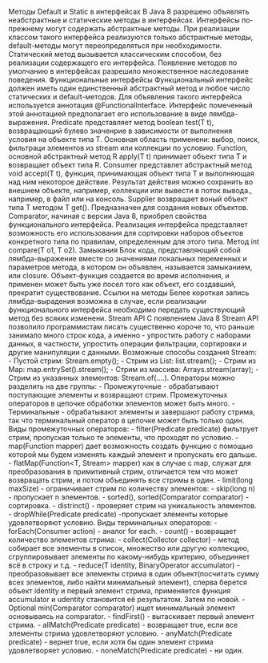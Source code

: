 Методы Default и Static в интерфейсах
	В Java 8 разрешено объявлять неабстрактные и статические методы в интерфейсах. Интерфейсы по-прежнему могут содержать абстрактные методы.
	При реализации классом такого интерфейса реализуются только абстрактные методы, default-методы могут переопределяться при необходимости.
	Статический метод вызывается классическим способом, без реализации содержащего его интерфейса.
	Появление методов по умолчанию в интерфейсах разрешило множественное наследование поведения.
Функциональные интерфейсы
	Функциональный интерфейс должен иметь один единственный абстрактный метод и любое число статических и default-методов. Для объявления такого интерфейса используется аннотация @FunctionalInterface. Интерфейс помеченный этой аннотацией предполагает его использование в виде лямбда-выражения.
Predicate<T> представляет метод boolean test(T t), возвращающий булево значенрие в зависимости от выполнения условия на объекте типа T. Основная область применени: выбор, поиск, фильтраци элементов из stream или коллекции по условию.
Function, основной абстрактный метод R apply(T t) принимает объект типа T и возвращает объект типа R.
Consumer<T> представлет абстрактный метод void accept(T t), функция, принимающая объект типа T и выполняющая над ним некоторое действие. Результат действия можно сохранить во внешнем объекте, например, коллекции или вывести в поток вывода., например, в файл или на консоль.
Supplier<T> возвращает воный объект типа T методом T get(). Предназначен для создания новых объектов. 
Comparator<T>, начиная с версии Java 8, приобрел свойства функционального интерфейса. Реализация интерфейса представляет возможность его использования для сортировки наборов объектов конкретного типа по правилам, определенным для этого типа. Метод int compare(T o1, T o2).
Замыкания
	Блок кода, представляющий собой лямбда-выражение вместе со значениями локальных переменных и параметров метода, в котором он объявлен, называется замыканием, или closure. Объект-функция создается во время исполнения, и применен может быть уже посел того как объект, его создавший, прекратит существование. 
Ссылки на методы
	Белее короткая запись лямбда-вырадения возможна в случае, если реализации функционального интерфейса необходимо передать существующий метод без всяких изменени.
Stream API
	С появлением Java 8 Stream API позволило программистам писать существенно короче то, что раньше занимало много строк кода, а именно - упростить работу с наборами данных, в частности, упростить операции фильтрации, сортировки и другие манипуляции с данными.
	Возможные способы создания Stream:
		- Пустой стрим: Stream.empty();
		- Стрим из List: list.stream();
		- Стрим из Map: map.entrySet().stream();
		- Стрим из массива: Arrays.stream(array);
		- Стрим из указанных элементов: Stream.of(....).
	Операторы можно разделить на две группы:
		- Промежуточные - обрабатывают поступающие элементы и возвращают стрим. Промежуточных операторов в цепочке обработки элементов может быть много.
		- Терминальные - обрабатывают элементы и завершают работу стрима, так что терминальный оператор в цепочке может быть только один.
	Виды промежуточных операторов:
		 - filter(Predicate predicate) фильтрует стрим, пропуская только те элементы, что проходят по условию.
		- map(Function mapper) дает возможность создать функцию с помощью которой мы будем изменять каждый элемент и пропускать его дальше.
		- flatMap(Function<T, Stream<r>> mapper)
			как в случае с map, служат для преобразования в примитивный стрим, отличается тем что может возвращать стрим, и потом объединять все стримы в один.
		- limit(long maxSize) - ограничивает стрим по количеству элементов:
		- skip(long n) - пропускает n элементов.
		- sorted(), sorted(Comparator comparator) - сортировка.
		- distrinct() - проверяет стрим на уникальность элементов.
		- dropWhile(Predicate predicate) -пропускает элементы которые удовлетворяют условию.
	Виды терминальных операторов:
		- forEach(Consumer action) - аналог for each.
		- count() - возвращает количество элементов стрима:
		- collect(Collector collector) - метод собирает все элементы в список, множество или другую коллекцию, сгруппировывает элементы по какому-нибудь критерию, объединяет всё в строку и т.д.
		- reduce(T identity, BinaryOperator  accumulator) - преобразовывает все элементы стрима в один объект(посчитать сумму всех элементов, либо найти минимальный элемент), сперва берется объект identity и первый элемент стрима, применяется функция accumulator и udentity становится её результатом. Затем по новой.
		- Optional min(Comparator comparator) ищет минимальный элемент основываясь на comparator.
		- findFirst() - вытаскивает первый элемент стрима.
		- allMatch(Predicate predicate) - возвращает true, если все элементы стрима удовлетворяют условию.
		- anyMatch(Predicate predicate) - вернет true, если хотя бы один элемент стрима удовлетворяет условию.
		- noneMatch(Predicate predicate) - ни один.
		